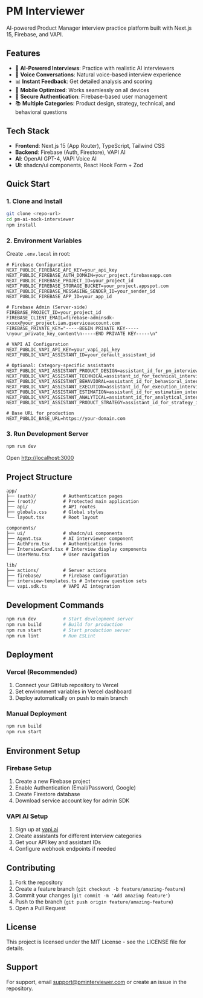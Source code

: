 # PM Interviewer

AI-powered Product Manager interview practice platform built with Next.js 15, Firebase, and VAPI.

## Features

- 🤖 **AI-Powered Interviews**: Practice with realistic AI interviewers
- 🎤 **Voice Conversations**: Natural voice-based interview experience
- 📊 **Instant Feedback**: Get detailed analysis and scoring
- 📱 **Mobile Optimized**: Works seamlessly on all devices
- 🔐 **Secure Authentication**: Firebase-based user management
- 📚 **Multiple Categories**: Product design, strategy, technical, and behavioral questions

## Tech Stack

- **Frontend**: Next.js 15 (App Router), TypeScript, Tailwind CSS
- **Backend**: Firebase (Auth, Firestore), VAPI AI
- **AI**: OpenAI GPT-4, VAPI Voice AI
- **UI**: shadcn/ui components, React Hook Form + Zod

## Quick Start

### 1. Clone and Install
```bash
git clone <repo-url>
cd pm-ai-mock-interviewer
npm install
```

### 2. Environment Variables
Create `.env.local` in root:

```env
# Firebase Configuration
NEXT_PUBLIC_FIREBASE_API_KEY=your_api_key
NEXT_PUBLIC_FIREBASE_AUTH_DOMAIN=your_project.firebaseapp.com
NEXT_PUBLIC_FIREBASE_PROJECT_ID=your_project_id
NEXT_PUBLIC_FIREBASE_STORAGE_BUCKET=your_project.appspot.com
NEXT_PUBLIC_FIREBASE_MESSAGING_SENDER_ID=your_sender_id
NEXT_PUBLIC_FIREBASE_APP_ID=your_app_id

# Firebase Admin (Server-side)
FIREBASE_PROJECT_ID=your_project_id
FIREBASE_CLIENT_EMAIL=firebase-adminsdk-xxxxx@your_project.iam.gserviceaccount.com
FIREBASE_PRIVATE_KEY="-----BEGIN PRIVATE KEY-----\nyour_private_key_content\n-----END PRIVATE KEY-----\n"

# VAPI AI Configuration
NEXT_PUBLIC_VAPI_API_KEY=your_vapi_api_key
NEXT_PUBLIC_VAPI_ASSISTANT_ID=your_default_assistant_id

# Optional: Category-specific assistants
NEXT_PUBLIC_VAPI_ASSISTANT_PRODUCT_DESIGN=assistant_id_for_pm_interviews
NEXT_PUBLIC_VAPI_ASSISTANT_TECHNICAL=assistant_id_for_technical_interviews
NEXT_PUBLIC_VAPI_ASSISTANT_BEHAVIORAL=assistant_id_for_behavioral_interviews
NEXT_PUBLIC_VAPI_ASSISTANT_EXECUTION=assistant_id_for_execution_interviews
NEXT_PUBLIC_VAPI_ASSISTANT_ESTIMATION=assistant_id_for_estimation_interviews
NEXT_PUBLIC_VAPI_ASSISTANT_ANALYTICAL=assistant_id_for_analytical_interviews
NEXT_PUBLIC_VAPI_ASSISTANT_PRODUCT_STRATEGY=assistant_id_for_strategy_interviews

# Base URL for production
NEXT_PUBLIC_BASE_URL=https://your-domain.com
```

### 3. Run Development Server
```bash
npm run dev
```
Open [http://localhost:3000](http://localhost:3000)

## Project Structure
```
app/
├── (auth)/          # Authentication pages
├── (root)/          # Protected main application
├── api/             # API routes
├── globals.css      # Global styles
└── layout.tsx       # Root layout

components/
├── ui/              # shadcn/ui components
├── Agent.tsx        # AI interviewer component
├── AuthForm.tsx     # Authentication forms
├── InterviewCard.tsx # Interview display components
└── UserMenu.tsx     # User navigation

lib/
├── actions/         # Server actions
├── firebase/        # Firebase configuration
├── interview-templates.ts # Interview question sets
└── vapi.sdk.ts      # VAPI AI integration
```

## Development Commands
```bash
npm run dev          # Start development server
npm run build        # Build for production
npm run start        # Start production server
npm run lint         # Run ESLint
```

## Deployment

### Vercel (Recommended)
1. Connect your GitHub repository to Vercel
2. Set environment variables in Vercel dashboard
3. Deploy automatically on push to main branch

### Manual Deployment
```bash
npm run build
npm run start
```

## Environment Setup

### Firebase Setup
1. Create a new Firebase project
2. Enable Authentication (Email/Password, Google)
3. Create Firestore database
4. Download service account key for admin SDK

### VAPI AI Setup
1. Sign up at [vapi.ai](https://vapi.ai)
2. Create assistants for different interview categories
3. Get your API key and assistant IDs
4. Configure webhook endpoints if needed

## Contributing

1. Fork the repository
2. Create a feature branch (`git checkout -b feature/amazing-feature`)
3. Commit your changes (`git commit -m 'Add amazing feature'`)
4. Push to the branch (`git push origin feature/amazing-feature`)
5. Open a Pull Request

## License

This project is licensed under the MIT License - see the LICENSE file for details.

## Support

For support, email support@pminterviewer.com or create an issue in the repository.